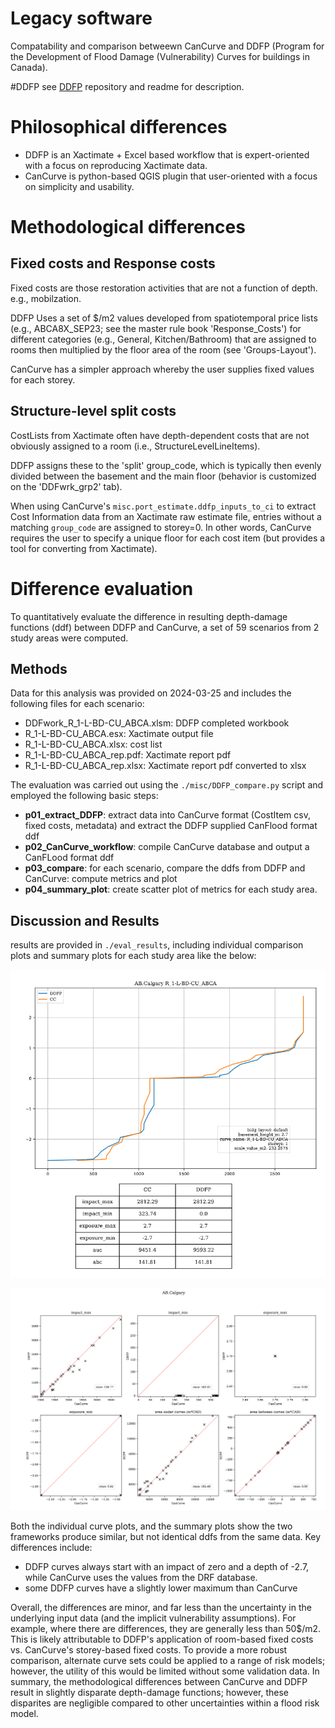 # Legacy software
Compatability and comparison betweewn CanCurve and DDFP (Program for the Development of Flood Damage (Vulnerability) Curves for buildings in Canada).

#DDFP
see [DDFP](https://github.com/cefect/DDFP) repository and readme for description.

# Philosophical differences

- DDFP is an Xactimate + Excel based workflow that is expert-oriented with a focus on reproducing Xactimate data.
- CanCurve is python-based QGIS plugin that user-oriented with a focus on simplicity and usability.

# Methodological differences

## Fixed costs and Response costs
Fixed costs are those restoration activities that are not a function of depth. e.g., mobilzation.

DDFP Uses a set of $/m2 values developed from spatiotemporal price lists (e.g., ABCA8X_SEP23; see the master rule book 'Response_Costs') for different categories (e.g., General, Kitchen/Bathroom) that are assigned to rooms then multiplied by the floor area of the room (see 'Groups-Layout').

CanCurve has a simpler approach whereby the user supplies fixed values for each storey.

## Structure-level split costs
CostLists from Xactimate often have depth-dependent costs that are not obviously assigned to a room (i.e., StructureLevelLineItems).

DDFP assigns these to the 'split' group_code, which is typically then evenly divided between the basement and the main floor (behavior is customized on the 'DDFwrk_grp2' tab). 

When using CanCurve's `misc.port_estimate.ddfp_inputs_to_ci` to extract Cost Information data from an Xactimate raw estimate file, entries without a matching `group_code` are assigned to storey=0. In other words, CanCurve requires the user to specify a unique floor for each cost item (but provides a tool for converting from Xactimate). 

# Difference evaluation
To quantitatively evaluate the difference in resulting depth-damage functions (ddf) between DDFP and CanCurve, a set of 59 scenarios from 2 study areas were computed.

## Methods 
Data for this analysis was provided on 2024-03-25 and includes the following files for each scenario:
- DDFwork_R_1-L-BD-CU_ABCA.xlsm: DDFP completed workbook
- R_1-L-BD-CU_ABCA.esx: Xactimate output file
- R_1-L-BD-CU_ABCA.xlsx: cost list
- R_1-L-BD-CU_ABCA_rep.pdf: Xactimate report pdf
- R_1-L-BD-CU_ABCA_rep.xlsx: Xactimate report pdf converted to xlsx


The evaluation was carried out using the `./misc/DDFP_compare.py` script and employed the following basic steps:
- **p01_extract_DDFP**: extract data into CanCurve format (CostItem csv, fixed costs, metadata) and extract the DDFP supplied CanFlood format ddf
- **p02_CanCurve_workflow**: compile CanCurve database and output a CanFLood format ddf
- **p03_compare**: for each scenario, compare the ddfs from DDFP and CanCurve: compute metrics and plot
- **p04_summary_plot**: create scatter plot of metrics for each study area.

## Discussion and Results
results are provided in `./eval_results`, including individual comparison plots and summary plots for each study area like the below:

<p align="center">
  <img src="./eval_results/ddf_comparison_R_1-L-BD-CU_ABCA.png" alt="individual comparison example"> 
</p>
 

<p align="center">
  <img src="./eval_results/p04_summary_plot_AB.Calgary.png" alt="Summary Results"> 
</p>

Both the individual curve plots, and the summary plots show the two frameworks produce similar, but not identical ddfs from the same data.
Key differences include:
- DDFP curves always start with an impact of zero and a depth of -2.7, while CanCurve uses the values from the DRF database.
- some DDFP curves have a slightly lower maximum than CanCurve


Overall, the differences are minor, and far less than the uncertainty in the underlying input data (and the implicit vulnerability assumptions).
For example, where there are differences, they are generally less than 50$/m2.
This is likely attributable to DDFP's application of room-based fixed costs vs. CanCurve's storey-based fixed costs.
To provide a more robust comparison, alternate curve sets could be applied to a range of risk models; however, the utility of this would be limited without some validation data.
In summary, the methodological differences between CanCurve and DDFP result in slightly disparate depth-damage functions; however, these disparites are negligible compared to other uncertainties within a flood risk model.

